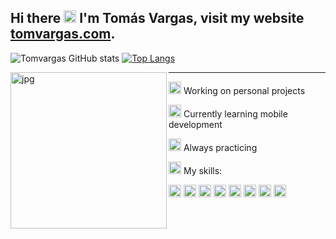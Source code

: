 ## Hi there <img width="20px" src="https://emoji.gg/assets/emoji/8950_abloblurk.gif"/> I'm Tomás Vargas, visit my website <a href="https://www.tomvargas.com" target="_blank" >tomvargas.com</a>.

![Tomvargas GitHub stats](https://github-readme-stats.vercel.app/api?username=tomvargas&show_icons=true&icon_color=4ff6fa&theme=tokyonight&hide_border=true)
[![Top Langs](https://github-readme-stats.vercel.app/api/top-langs/?username=tomvargas&hide=liquid&layout=compact&theme=tokyonight&hide_border=true)](https://github.com/anuraghazra/github-readme-stats)

<img align="left" alt="jpg" width="250px" src="https://i.pinimg.com/564x/96/a9/8f/96a98f7a849d12efe323b56c9ad69eab.jpg" /> 
  <hr>
<p><img width="20px" src="https://meritt-gifs.s3-us-west-1.amazonaws.com/nerd-life/twitch-1000.gif"/> Working on personal projects</p>
<p><img width="20px" src="https://emojis.slackmojis.com/emojis/images/1600706728/10521/meow_code.gif?1600706728"/> Currently learning mobile development</p>
<p><img width="20px" src="https://emoji.gg/assets/emoji/5856_ablobsunglasses.gif"/> Always practicing</p>
<p><img width="20px" src="https://meritt-gifs.s3-us-west-1.amazonaws.com/nerd-life/rupee.gif"/> My skills: </p>

<code><img src="https://icon-icons.com/icons2/195/PNG/48/Java_23404.png" width="20px"/></code>
<code><img src="https://cdn.icon-icons.com/icons2/112/PNG/64/python_18894.png" width="20px"/></code> 
<code><img src="https://icon-icons.com/icons2/2415/PNG/48/cplusplus_original_logo_icon_146581.png" width="20px"/></code> 
<code><img src="https://icon-icons.com/icons2/2415/PNG/48/csharp_original_logo_icon_146578.png" width="20px"/></code> 
<code><img src="https://icon-icons.com/icons2/2107/PNG/48/file_type_html_icon_130541.png" width="20px"/></code> 
<code><img src="https://icon-icons.com/icons2/2107/PNG/48/file_type_css_icon_130661.png" width="20px"/></code> 
<code><img src="https://icon-icons.com/icons2/2108/PNG/48/javascript_icon_130900.png" width="20px"/></code> 
<code><img src="https://icon-icons.com/icons2/2415/PNG/48/react_original_logo_icon_146374.png" width="20px"/></code>
